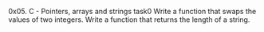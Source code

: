 0x05. C - Pointers, arrays and strings task0
Write a function that swaps the values of two integers.
Write a function that returns the length of a string.
